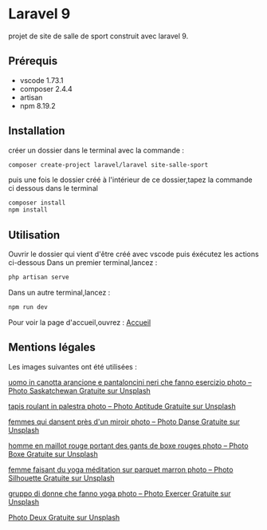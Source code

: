 # Laravel 9

projet de site de salle de sport construit avec laravel 9.

## Prérequis

- vscode 1.73.1
- composer 2.4.4
- artisan
- npm 8.19.2

## Installation

créer un dossier dans le terminal avec la commande :

```
composer create-project laravel/laravel site-salle-sport
```
puis une fois le dossier créé à l'intérieur de ce dossier,tapez la commande ci dessous dans le terminal

```bash
composer install
npm install
```

## Utilisation

Ouvrir le dossier qui vient d'être créé avec vscode puis éxécutez les actions ci-dessous
Dans un premier terminal,lancez :

```bash
php artisan serve
```

Dans un autre terminal,lancez :

```bash
npm run dev
```

Pour voir la page d'accueil,ouvrez : [Accueil](http://127.0.0.1:8000)

## Mentions légales

Les images suivantes ont été utilisées :


[uomo in canotta arancione e pantaloncini neri che fanno esercizio photo – Photo Saskatchewan Gratuite sur Unsplash](https://unsplash.com/fr/photos/aclkvEMIfL8)

[tapis roulant in palestra photo – Photo Aptitude Gratuite sur Unsplash](https://unsplash.com/fr/photos/pCT8ag1o3nU)

[femmes qui dansent près d'un miroir photo – Photo Danse Gratuite sur Unsplash](https://unsplash.com/fr/photos/3ckWUnaCxzc)

[homme en maillot rouge portant des gants de boxe rouges photo – Photo Boxe Gratuite sur Unsplash](https://unsplash.com/fr/photos/hwHHq82Enf0)

[femme faisant du yoga méditation sur parquet marron photo – Photo Silhouette Gratuite sur Unsplash](https://unsplash.com/fr/photos/NTyBbu66_SI)

[gruppo di donne che fanno yoga photo – Photo Exercer Gratuite sur Unsplash](https://unsplash.com/fr/photos/gJtDg6WfMlQ)

[Photo Deux Gratuite sur Unsplash](https://unsplash.com/fr/photos/2j6IzAIbifQ)